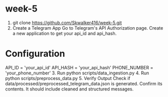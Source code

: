 # week-5
1. git clone https://github.com/Skwalker416/week-5.git
2.  Create a Telegram App
Go to Telegram's API Authorization page.
Create a new application to get your api_id and api_hash.
# Configuration
API_ID = 'your_api_id'
API_HASH = 'your_api_hash'
PHONE_NUMBER = 'your_phone_number'
3. Run python scripts/data_ingestion.py
4. Run python scripts/preprocess_data.py
5. Verify Output
Check if data/processed/preprocessed_telegram_data.json is generated.
Confirm its contents. It should include cleaned and structured messages.
